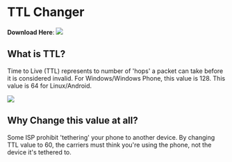 # TTL Changer
**Download Here**: [![](https://img.shields.io/github/downloads/AzimsTech/TTL-Changer/1.3/TTL-Changer.bat.svg)](https://github.com/AzimsTech/TTL-Changer/releases/download/1.2/TTL-Changer.bat)

## What is TTL?

Time to Live (TTL) represents to number of 'hops' a packet can take before it is considered invalid. For Windows/Windows Phone, this value is 128. This value is 64 for Linux/Android.

![](https://i.imgur.com/yhhO5mP.png)

## Why Change this value at all?

Some ISP prohibit 'tethering' your phone to another device. By changing TTL value to 60, the carriers must think you're using the phone, not the device it's tethered to.
